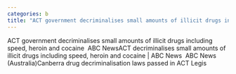 ```yaml
---
categories: b
title: "ACT government decriminalises small amounts of illicit drugs including speed heroin and cocaine  ABC News"
---
```

ACT government decriminalises small amounts of illicit drugs including speed, heroin and cocaine&nbsp;&nbsp;ABC NewsACT decriminalises small amounts of illicit drugs including speed, heroin and cocaine | ABC News&nbsp;&nbsp;ABC News (Australia)Canberra drug decriminalisation laws passed in ACT Legis